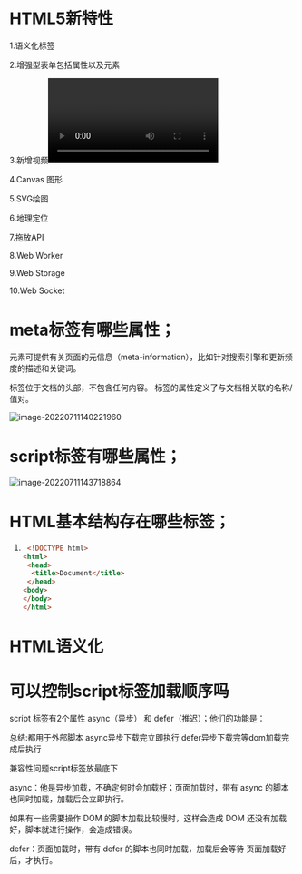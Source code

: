 # HTML5新特性

1.语义化标签

2.增强型表单包括属性以及元素

3.新增视频<video>和音频<audio>标签

4.Canvas 图形

5.SVG绘图

6.地理定位

7.拖放API

8.Web Worker

9.Web Storage

10.Web Socket

# meta标签有哪些属性；

<meta> 元素可提供有关页面的元信息（meta-information），比如针对搜索引擎和更新频度的描述和关键词。

<meta> 标签位于文档的头部，不包含任何内容。<meta> 标签的属性定义了与文档相关联的名称/值对。

![image-20220711140221960](C:\Users\14211\AppData\Roaming\Typora\typora-user-images\image-20220711140221960.png)

# script标签有哪些属性；

![image-20220711143718864](C:\Users\14211\AppData\Roaming\Typora\typora-user-images\image-20220711143718864.png)

# HTML基本结构存在哪些标签；

1. ```html
    <!DOCTYPE html>
   <html>
    <head>
     <title>Document</title>
    </head>
   <body>
   </body>
   </html>
   ```

   

# HTML语义化

# 可以控制script标签加载顺序吗

script 标签有2个属性 async（异步） 和 defer（推迟）；他们的功能是：

总结:都用于外部脚本  async异步下载完立即执行  defer异步下载完等dom加载完成后执行  

兼容性问题script标签放最底下

async：他是异步加载，不确定何时会加载好；页面加载时，带有 async 的脚本也同时加载，加载后会立即执行。

如果有一些需要操作 DOM 的脚本加载比较慢时，这样会造成 DOM 还没有加载好，脚本就进行操作，会造成错误。

defer：页面加载时，带有 defer 的脚本也同时加载，加载后会等待 页面加载好后，才执行。



